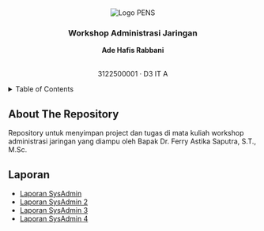 <a name="readme-top"></a>

<!-- PROJECT LOGO -->
<br />
<div align="center">
  <img src="https://upload.wikimedia.org/wikipedia/id/4/44/Logo_PENS.png" alt="Logo PENS">

  <h3 align="center">Workshop Administrasi Jaringan</h3>

  <p align="center">
    <strong>Ade Hafis Rabbani</strong>
    <br />
    <br />
    <p>3122500001 · D3 IT A</p>
  </p>
</div>



<!-- TABLE OF CONTENTS -->
<details>
  <summary>Table of Contents</summary>
  <ol>
    <li>
      <a href="#about-the-repository">About The Project</a>
      <a href="#laporan"></a>
    <li><a href="#contact">Contact</a></li>
  </ol>
</details>

<!-- ABOUT THE PROJECT -->
## About The Repository

Repository untuk menyimpan project dan tugas di mata kuliah workshop administrasi jaringan yang diampu oleh Bapak Dr. Ferry Astika Saputra, S.T., M.Sc.


## Laporan
-  <a href="Tugas_1">Laporan SysAdmin</a>
-  <a href="Tugas_2">Laporan SysAdmin 2</a>
-  <a href="Tugas_3">Laporan SysAdmin 3</a>
-  <a href="Tugas_4">Laporan SysAdmin 4</a>
